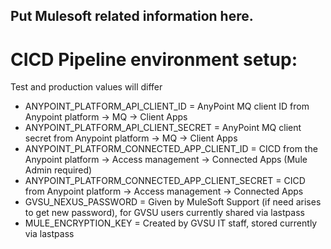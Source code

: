 ## Put Mulesoft related information here.
# CICD Pipeline environment setup:
Test and production values will differ
- ANYPOINT_PLATFORM_API_CLIENT_ID = AnyPoint MQ client ID from Anypoint platform -> MQ -> Client Apps
- ANYPOINT_PLATFORM_API_CLIENT_SECRET = AnyPoint MQ client secret from Anypoint platform -> MQ -> Client Apps
- ANYPOINT_PLATFORM_CONNECTED_APP_CLIENT_ID = CICD from the Anypoint platform -> Access management -> Connected Apps (Mule Admin required)
- ANYPOINT_PLATFORM_CONNECTED_APP_CLIENT_SECRET = CICD from Anypoint platform -> Access management -> Connected Apps
- GVSU_NEXUS_PASSWORD = Given by MuleSoft Support (if need arises to get new password), for GVSU users currently shared via lastpass
- MULE_ENCRYPTION_KEY = Created by GVSU IT staff, stored currently via lastpass
